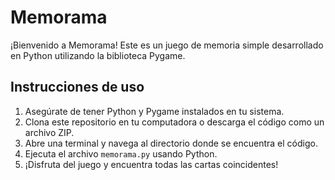# Memorama

¡Bienvenido a Memorama! Este es un juego de memoria simple desarrollado en Python utilizando la biblioteca Pygame.

## Instrucciones de uso

1. Asegúrate de tener Python y Pygame instalados en tu sistema.
2. Clona este repositorio en tu computadora o descarga el código como un archivo ZIP.
3. Abre una terminal y navega al directorio donde se encuentra el código.
4. Ejecuta el archivo `memorama.py` usando Python.
5. ¡Disfruta del juego y encuentra todas las cartas coincidentes!
